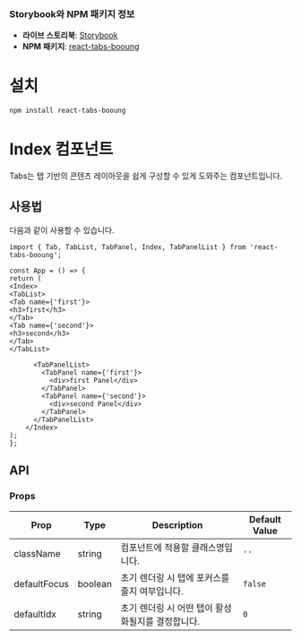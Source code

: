 ### Storybook와 NPM 패키지 정보
- **라이브 스토리북**: [Storybook](https://step2--incredible-selkie-3c034a.netlify.app/)
- **NPM 패키지**: [react-tabs-booung](https://www.npmjs.com/package/react-tabs-booung)

# 설치

```bash
npm install react-tabs-booung
```

# Index 컴포넌트

Tabs는 탭 기반의 콘텐츠 레이아웃을 쉽게 구성할 수 있게 도와주는 컴포넌트입니다.

## 사용법

다음과 같이 사용할 수 있습니다.

```tsx
import { Tab, TabList, TabPanel, Index, TabPanelList } from 'react-tabs-booung';

const App = () => {
return (
<Index>
<TabList>
<Tab name={'first'}>
<h3>first</h3>
</Tab>
<Tab name={'second'}>
<h3>second</h3>
</Tab>
</TabList>

      <TabPanelList>
        <TabPanel name={'first'}>
          <div>first Panel</div>
        </TabPanel>
        <TabPanel name={'second'}>
          <div>second Panel</div>
        </TabPanel>
      </TabPanelList>
    </Index>
);
};
```

## API

### Props

| Prop         | Type            | Description                                        | Default Value |
|--------------|-----------------|----------------------------------------------------|---------------|
| className    | string          | 컴포넌트에 적용할 클래스명입니다.                    | `''`          |
| defaultFocus | boolean         | 초기 렌더링 시 탭에 포커스를 줄지 여부입니다.          | `false`       |
| defaultIdx   | string| 초기 렌더링 시 어떤 탭이 활성화될지를 결정합니다.        | `0`           |
